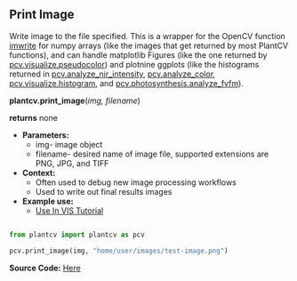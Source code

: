 ## Print Image

Write image to the file specified. This is a wrapper for the OpenCV function [imwrite](http://docs.opencv.org/modules/highgui/doc/reading_and_writing_images_and_video.html)
for numpy arrays (like the images that get returned by most PlantCV functions), and can handle matplotlib Figures (like the one returned by [pcv.visualize.pseudocolor](visualize_pseudocolor.md)) 
and plotnine ggplots (like the histograms returned in [pcv.analyze_nir_intensity](analyze_NIR_intensity.md), 
[pcv.analyze_color](analyze_color.md), [pcv.visualize.histogram](visualize_histogram.md),
 and [pcv.photosynthesis.analyze_fvfm](photosynthesis_analyze_fvfm.md)).

**plantcv.print_image**(*img, filename*)

**returns** none

- **Parameters:**
    - img- image object
    - filename- desired name of image file, supported extensions are PNG, JPG, and TIFF
- **Context:**
    - Often used to debug new image processing workflows
    - Used to write out final results images  
- **Example use:**
    - [Use In VIS Tutorial](tutorials/vis_tutorial.md)  

```python

from plantcv import plantcv as pcv

pcv.print_image(img, "home/user/images/test-image.png")

```

**Source Code:** [Here](https://github.com/danforthcenter/plantcv/blob/main/plantcv/plantcv/print_image.py)
